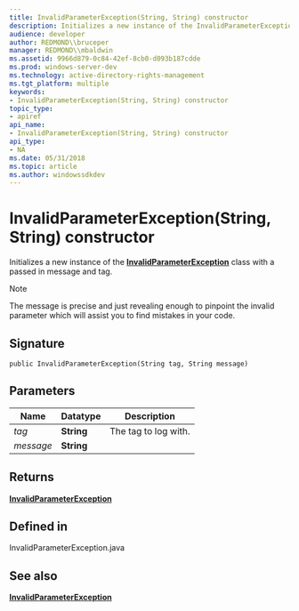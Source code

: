 ```yaml
---
title: InvalidParameterException(String, String) constructor
description: Initializes a new instance of the InvalidParameterException class with a passed in message and tag.
audience: developer
author: REDMOND\\bruceper
manager: REDMOND\\mbaldwin
ms.assetid: 9966d879-0c84-42ef-8cb0-d093b187cdde
ms.prod: windows-server-dev
ms.technology: active-directory-rights-management
ms.tgt_platform: multiple
keywords:
- InvalidParameterException(String, String) constructor
topic_type:
- apiref
api_name:
- InvalidParameterException(String, String) constructor
api_type:
- NA
ms.date: 05/31/2018
ms.topic: article
ms.author: windowssdkdev
---
```


# InvalidParameterException(String, String) constructor

Initializes a new instance of the [**InvalidParameterException**](invalidparameterexception-class-java.md) class with a passed in message and tag.

> [!Note]  
> The message is precise and just revealing enough to pinpoint the invalid parameter which will assist you to find mistakes in your code.

 

## Signature

``` syntax
public InvalidParameterException(String tag, String message)
```

## Parameters



| Name                 | Datatype              | Description                     |
|----------------------|-----------------------|---------------------------------|
| *tag*<br/>     | **String**<br/> | The tag to log with.<br/> |
| *message*<br/> | **String**<br/> |                                 |



 

## Returns

[**InvalidParameterException**](invalidparameterexception-class-java.md)

## Defined in

InvalidParameterException.java

## See also

<dl> <dt>

[**InvalidParameterException**](invalidparameterexception-class-java.md)
</dt> </dl>

 

 





